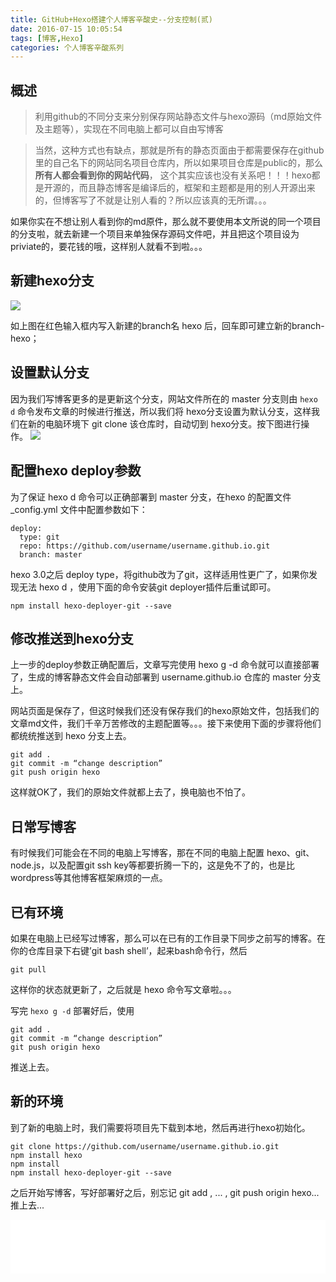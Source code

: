 ```yaml
---
title: GitHub+Hexo搭建个人博客辛酸史--分支控制(贰)
date: 2016-07-15 10:05:54
tags: [博客,Hexo]
categories: 个人博客辛酸系列
---
```

## 概述
> 利用github的不同分支来分别保存网站静态文件与hexo源码（md原始文件及主题等），实现在不同电脑上都可以自由写博客

> 当然，这种方式也有缺点，那就是所有的静态页面由于都需要保存在github里的自己名下的网站同名项目仓库内，所以如果项目仓库是public的，那么**所有人都会看到你的网站代码**， 这个其实应该也没有关系吧！！！hexo都是开源的，而且静态博客是编译后的，框架和主题都是用的别人开源出来的，但博客写了不就是让别人看的？所以应该真的无所谓。。。
 
如果你实在不想让别人看到你的md原件，那么就不要使用本文所说的同一个项目的分支啦，就去新建一个项目来单独保存源码文件吧，并且把这个项目设为priviate的，要花钱的哦，这样别人就看不到啦。。。
## 新建hexo分支
![](http://dinson-blog.hdinson.cn/Fj58UGgezpzxA74yfWhnXoZTXI1j.png!web)

如上图在红色输入框内写入新建的branch名 hexo 后，回车即可建立新的branch-hexo；
## 设置默认分支
因为我们写博客更多的是更新这个分支，网站文件所在的 master 分支则由 `hexo d` 命令发布文章的时候进行推送，所以我们将 hexo分支设置为默认分支，这样我们在新的电脑环境下 git clone 该仓库时，自动切到 hexo分支。按下图进行操作。
![](http://dinson-blog.hdinson.cn/FrjlF2U3nigZwuOi9sfTDlPCu3Hp.png)
## 配置hexo deploy参数
为了保证 hexo d 命令可以正确部署到 master 分支，在hexo 的配置文件 _config.yml 文件中配置参数如下：
```JavaScrept
deploy:
  type: git
  repo: https://github.com/username/username.github.io.git
  branch: master
```

hexo 3.0之后 deploy type，将github改为了git，这样适用性更广了，如果你发现无法 hexo d ，使用下面的命令安装git deployer插件后重试即可。
```JavaScrept
npm install hexo-deployer-git --save
```
## 修改推送到hexo分支 	
上一步的deploy参数正确配置后，文章写完使用 hexo g -d 命令就可以直接部署了，生成的博客静态文件会自动部署到 username.github.io 仓库的 master 分支上。

网站页面是保存了，但这时候我们还没有保存我们的hexo原始文件，包括我们的文章md文件，我们千辛万苦修改的主题配置等。。。接下来使用下面的步骤将他们都统统推送到 hexo 分支上去。
```JavaScrept
git add .
git commit -m “change description”
git push origin hexo
```

这样就OK了，我们的原始文件就都上去了，换电脑也不怕了。

## 日常写博客
有时候我们可能会在不同的电脑上写博客，那在不同的电脑上配置 hexo、git、node.js，以及配置git ssh key等都要折腾一下的，这是免不了的，也是比wordpress等其他博客框架麻烦的一点。
## 已有环境
如果在电脑上已经写过博客，那么可以在已有的工作目录下同步之前写的博客。在你的仓库目录下右键’git bash shell’，起来bash命令行，然后
```JavaScrept
git pull
```

这样你的状态就更新了，之后就是 hexo 命令写文章啦。。。

写完 `hexo g -d` 部署好后，使用
```JavaScrept
git add .
git commit -m “change description”
git push origin hexo
```

推送上去。
## 新的环境
到了新的电脑上时，我们需要将项目先下载到本地，然后再进行hexo初始化。
```JavaScrept
git clone https://github.com/username/username.github.io.git
npm install hexo
npm install
npm install hexo-deployer-git --save
```

之后开始写博客，写好部署好之后，别忘记 git add , ... , git push origin hexo...推上去...

<iframe frameborder="no" border="0" marginwidth="0" marginheight="0" width=100% height=86 src="//music.163.com/outchain/player?type=2&id=27867499&auto=1&height=66"></iframe>